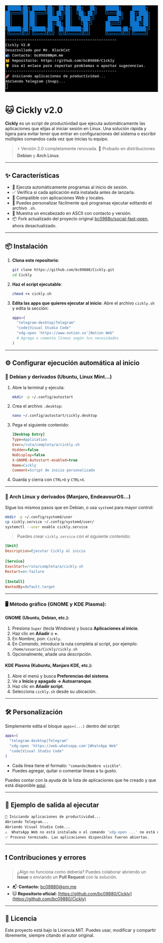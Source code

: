 <p align="center">
  <!-- Reemplaza este enlace por una imagen de presentación del script -->
  <img src="https://raw.githubusercontent.com/bc09880/Cickly/refs/heads/main/CicklyImage_2.0_00.png" alt="Cickly preview" width="600"/>
</p>

# 🐱 Cickly v2.0

**Cickly** es un script de productividad que ejecuta automáticamente las aplicaciones que elijas al iniciar sesión en Linux.
Una solución rápida y ligera para evitar tener que entrar en configuraciones del sistema o escribir múltiples comandos cada vez que inicias tu equipo.

> ⚡ Versión 2.0 completamente renovada.
> 🧪 Probado en distribuciones **Debian** y **Arch Linux**.

---

## ✨ Características

* 🔁 Ejecuta automáticamente programas al inicio de sesión.
* ✅ Verifica si cada aplicación está instalada antes de lanzarla.
* 🧩 Compatible con aplicaciones Web y locales.
* 🧠 Puedes personalizar fácilmente qué programas ejecutar editando el archivo `.sh`.
* 🎨 Muestra un encabezado en ASCII con contacto y versión.
* 📦 Fork actualizado del proyecto original [bc0988o/social-fast-open](https://github.com/bc0988o/social-fast-open), ahora desactualizado.

---

## 📦 Instalación

1. **Clona este repositorio**:

   ```bash
   git clone https://github.com/bc09880/Cickly.git
   cd Cickly
    ````

2. **Haz el script ejecutable**:

   ```bash
   chmod +x cickly.sh
   ````

3. **Edita las apps que quieres ejecutar al inicio**:
   Abre el archivo `cickly.sh` y edita la sección:

   ```bash
   apps=(
     "telegram-desktop|Telegram"
     "code|Visual Studio Code"
     "xdg-open 'https://www.notion.so'|Notion Web"
     # Agrega o comenta líneas según tus necesidades
   )
   ```

---

## ⚙️ Configurar ejecución automática al inicio

### 🐧 Debian y derivados (Ubuntu, Linux Mint...)

1. Abre la terminal y ejecuta:

   ```bash
   mkdir -p ~/.config/autostart
   ```

2. Crea el archivo `.desktop`:

   ```bash
   nano ~/.config/autostart/cickly.desktop
   ```

3. Pega el siguiente contenido:

   ```ini
   [Desktop Entry]
   Type=Application
   Exec=/ruta/completa/a/cickly.sh
   Hidden=false
   NoDisplay=false
   X-GNOME-Autostart-enabled=true
   Name=Cickly
   Comment=Script de inicio personalizado
   ```

4. Guarda y cierra con `CTRL+O` y `CTRL+X`.

---

### 🐧 Arch Linux y derivados (Manjaro, EndeavourOS...)

Sigue los mismos pasos que en Debian, o usa `systemd` para mayor control:

```bash
mkdir -p ~/.config/systemd/user
cp cickly.service ~/.config/systemd/user/
systemctl --user enable cickly.service
```

> Puedes crear `cickly.service` con el siguiente contenido:

```ini
[Unit]
Description=Ejecutar Cickly al inicio

[Service]
ExecStart=/ruta/completa/a/cickly.sh
Restart=on-failure

[Install]
WantedBy=default.target
```
---

### 🖥️ Método gráfico (GNOME y KDE Plasma):

#### **GNOME (Ubuntu, Debian, etc.)**:

  1. Presiona `Super` (tecla Windows) y busca **Aplicaciones al inicio**.
  2. Haz clic en **Añadir** o **+**.
  3. En *Nombre*, pon: `Cickly`.
  4. En *Comando*, introduce la ruta completa al script, por ejemplo:
     `/home/usuario/Cickly/cickly.sh`
  5. Opcionalmente, añade una *descripción*.

#### **KDE Plasma (Kubuntu, Manjaro KDE, etc.)**:

  1. Abre el menú y busca **Preferencias del sistema**.
  2. Ve a **Inicio y apagado → Autoarranque**.
  3. Haz clic en **Añadir script**.
  4. Selecciona `cickly.sh` desde su ubicación.
---

## 🛠️ Personalización

Simplemente edita el bloque `apps=(...)` dentro del script:

```bash
apps=(
  "telegram-desktop|Telegram"
  "xdg-open 'https://web.whatsapp.com'|WhatsApp Web"
  "code|Visual Studio Code"
)
```

* Cada línea tiene el formato: `"comando|Nombre visible"`.
* Puedes agregar, quitar o comentar líneas a tu gusto.

Puedes contar con la ayuda de la lista de aplicaciones que he creado y que está disponible [aquí](https://github.com/bc09880/Cickly/blob/main/Lista.md).

---

## 🧠 Ejemplo de salida al ejecutar

```bash
🚀 Iniciando aplicaciones de productividad...
Abriendo Telegram...
Abriendo Visual Studio Code...
⚠️  WhatsApp Web no está instalada o el comando 'xdg-open ...' no está disponible.
✅ Proceso terminado. Las aplicaciones disponibles fueron abiertas.
```

---

## ❗ Contribuciones y errores

> ¿Algo no funciona como debería?
> Puedes colaborar abriendo un **Issue** o enviando un **Pull Request** con la solución.

- 📬 **Contacto:** [bc09880@pm.me](mailto:bc09880@pm.me)
- 🐱 **Repositorio oficial:** [https://github.com/bc09880/Cickly](https://github.com/bc09880/Cickly)

---

## 📄 Licencia

Este proyecto está bajo la Licencia MIT.
Puedes usar, modificar y compartir libremente, siempre citando el autor original.
